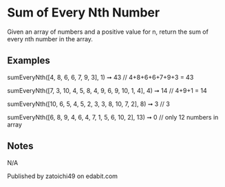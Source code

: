 # Sum of Every Nth Number

Given an array of numbers and a positive value for n, return the sum of every nth number in the array.

## Examples

sumEveryNth([4, 8, 6, 6, 7, 9, 3], 1) ➞ 43
// 4+8+6+6+7+9+3 = 43

sumEveryNth([7, 3, 10, 4, 5, 8, 4, 9, 6, 9, 10, 1, 4], 4) ➞ 14
// 4+9+1 = 14

sumEveryNth([10, 6, 5, 4, 5, 2, 3, 3, 8, 10, 7, 2], 8) ➞ 3
// 3

sumEveryNth([6, 8, 9, 4, 6, 4, 7, 1, 5, 6, 10, 2], 13) ➞ 0
// only 12 numbers in array

## Notes

N/A

Published by zatoichi49 on edabit.com
